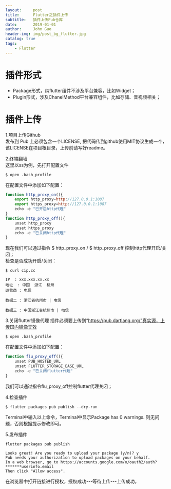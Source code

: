 ```yaml
---
layout:     post
title:      Flutter之插件上传
subtitle:   插件上传Pub仓库
date:       2019-01-01
author:     John Guo
header-img: img/post_bg_flutter.jpg
catalog: true
tags:
    - Flutter
---
```


# 插件形式
* Package形式，纯flutter组件不涉及平台兼容，比如Widget；
* Plugin形式，涉及ChanelMethod平台兼容组件，比如存储、音视频相关；

# 插件上传
1.项目上传Github  
发布到 Pub 上必须包含一个LICENSE, 把代码传到github使用MIT协议生成一个，该LICENSE在项目根目录，上传前请写好readme。

2.终端翻墙  
这里以ss为例，先打开配置文件

    $ open .bash_profile

在配置文件中添加如下配置：
```js
function http_proxy_on(){
    export http_proxy=http://127.0.0.1:1087
    export https_proxy=http://127.0.0.1:1087
    echo -e "已开启http代理"
}
function http_proxy_off(){
    unset http_proxy
    unset https_proxy
    echo -e "已关闭http代理"
}
```
现在我们可以通过指令 $ http_proxy_on / $ http_proxy_off 控制http代理开启/关闭；  
检查是否成功开启/关闭：  

    $ curl cip.cc
    
    IP	: xxx.xxx.xx.xx
    地址	: 中国  浙江  杭州
    运营商	: 电信
    
    数据二	: 浙江省杭州市 | 电信
    
    数据三	: 中国浙江省杭州市 | 电信
    
3.关闭flutter镜像代理
插件必须要上传到“https://pub.dartlang.org/”真实源，上传国内镜像无效

    $ open .bash_profile

在配置文件中添加如下配置：
```js
function flu_proxy_off(){
	unset PUB_HOSTED_URL
    unset FLUTTER_STORAGE_BASE_URL
    echo -e "已关闭flutter代理"
}
```
我们可以通过指令flu_proxy_off控制flutter代理关闭；

4.检查插件

    $ flutter packages pub publish --dry-run
     
Terminal中输入以上命令，Terminal中显示Package has 0 warnings. 则无问题，否则根据提示修改即可。

5.发布插件  
    
    flutter packages pub publish
  
    Looks great! Are you ready to upload your package (y/n)? y 
    Pub needs your authorization to upload packages on your behalf. 
    In a web browser, go to https://accounts.google.com/o/oauth2/auth?*******userinfo.email 
    Then click "Allow access".
    
在浏览器中打开链接进行授权，授权成功---等待上传---上传成功。
    